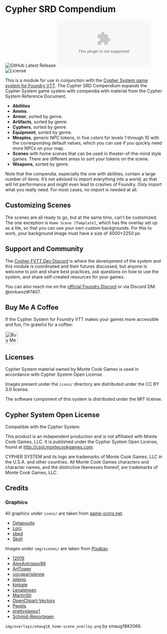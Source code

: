 # Cypher SRD Compendium

![GitHub Latest Release](https://img.shields.io/github/release/mrkwnzl/cyphersystem-compendium?style=flat-square)
![GitHub Downloads Latest](https://img.shields.io/github/downloads/mrkwnzl/cyphersystem-compendium/latest/release.zip?style=flat-square)
![License](https://img.shields.io/github/license/mrkwnzl/cyphersystem-compendium?style=flat-square)

This is a module for use in conjunction with the [Cypher System game system for Foundry VTT](https://foundryvtt.com/packages/cyphersystem/). The Cypher SRD Compendium expands the Cypher System game system with compendia with material from the Cypher System Reference Document.

- **Abilities**
- **Ammo**.
- **Armor**, sorted by genre.
- **Artifacts**, sorted by genre.
- **Cyphers**, sorted by genre.
- **Equipment**, sorted by genre.
- **Meeples**, generic NPC tokens, in five colors for levels 1 through 10 with the corresponding default values, which you can use if you quickly need more NPCs on your map.
- **Scenes** with home scenes that can be used in theater-of-the-mind style games. There are different areas to sort your tokens on the scene.
- **Weapons**, sorted by genre.

Note that the compendia, especially the one with abilities, contain a large number of items. It’s not advised to import everything into a world, as that will hit performance and might even lead to crashes of Foundry. Only import what you really need. For most cases, no import is needed at all.

## Customizing Scenes

The scenes are all ready to go, but at the same time, can’t be customized. The one exception is `Home Scene [Template]`, which has the overlay set up as a tile, so that you can use your own custom backgrounds. For this to work, your background image must have a size of 4000×2250 px.

## Support and Community

The [Cypher FVTT Dev Discord](https://discord.gg/C5zGgtyhwa) is where the development of the system and this module is coordinated and their futures discussed, but anyone is welcome to join and share best practices, ask questions on how to use the system, and share self-created resources for your games.

You can also reach me on the [official Foundry Discord](https://discord.gg/foundryvtt) or via Discord DM: @mrkwnzl#7407.

## Buy Me A Coffee

If the Cypher System for Foundry VTT makes your games more accessible and fun, I’m grateful for a coffee:

<a href="https://www.buymeacoffee.com/mrkwnzl" target="_blank"><img src="https://cdn.buymeacoffee.com/buttons/v2/default-blue.png" alt="Buy Me A Coffee" height="40"></a>

## Licenses

Cypher System material owned by Monte Cook Games is used in accordance with Cypher System Open License.

Images present under the `icons/` directory are distributed under the CC BY 3.0 license.

The software component of this system is distributed under the MIT license.

## Cypher System Open License

Compatible with the Cypher System.

This product is an independent production and is not affiliated with Monte Cook Games, LLC. It is published under the Cypher System Open License, found at http://csol.montecookgames.com.

CYPHER SYSTEM and its logo are trademarks of Monte Cook Games, LLC in the U.S.A. and other countries. All Monte Cook Games characters and character names, and the distinctive likenesses thereof, are trademarks of Monte Cook Games, LLC. 

## Credits

### Graphics

All graphics under `icons/` are taken from [game-icons.net](https://game-icons.net).

- [Delapouite](https://delapouite.com/)
- [Lorc](https://lorcblog.blogspot.com/)
- [sbed](http://opengameart.org/content/95-game-icons)
- [Skoll](https://game-icons.net/)

Images under `img/scenes/` are taken from [Pixabay](https://pixabay.com). 

- [12019](https://pixabay.com/users/12019-12019/)
- [AlexAntropov86](https://pixabay.com/users/alexantropov86-2691829/)
- [ArtTower](https://pixabay.com/users/arttower-5337/)
- [cocoparisienne](https://pixabay.com/users/cocoparisienne-127419/)
- [jplenio](https://pixabay.com/users/jplenio-7645255/)
- [kinkate](https://pixabay.com/users/kinkate-4384506/)
- [Lenalensen](https://pixabay.com/users/lenalensen-2819406/)
- [MartinStr](https://pixabay.com/users/martinstr-108372/)
- [OpenClipart-Vectors](https://pixabay.com/users/openclipart-vectors-30363/)
- [Pexels](https://pixabay.com/users/pexels-2286921/)
- [prettysleepy1](https://pixabay.com/users/prettysleepy1-2855492/)
- [Schmid-Reportagen](https://pixabay.com/users/schmid-reportagen-646138/)

`img/overlays/smaug18_home-scene_overlay.png` by smaug18#2066.
